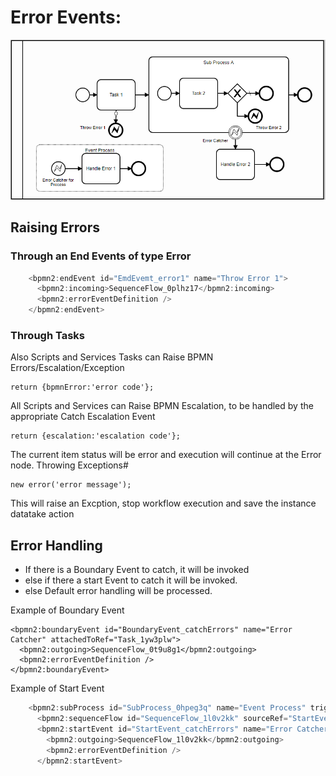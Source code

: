 
# Error Events:

![BPMN Diagram](error_events.png)

## Raising Errors
### Through an End Events of type Error

```ts
    <bpmn2:endEvent id="EmdEvemt_error1" name="Throw Error 1">
      <bpmn2:incoming>SequenceFlow_0plhz17</bpmn2:incoming>
      <bpmn2:errorEventDefinition />
    </bpmn2:endEvent>
```
### Through Tasks

Also Scripts and Services Tasks can Raise BPMN Errors/Escalation/Exception 

    return {bpmnError:'error code'};
All Scripts and Services can Raise BPMN Escalation, to be handled by the appropriate Catch Escalation Event

    return {escalation:'escalation code'};
The current item status will be error and execution will continue at the Error node.
Throwing Exceptions#

    new error('error message');
This will raise an Excption, stop workflow execution and save the instance datatake action

## Error Handling

- If there is a Boundary Event to catch, it will be invoked
- else if there a start Event to catch it will be invoked.
- else Default error handling will be processed.

Example of Boundary Event

    <bpmn2:boundaryEvent id="BoundaryEvent_catchErrors" name="Error Catcher" attachedToRef="Task_1yw3plw">
      <bpmn2:outgoing>SequenceFlow_0t9u8g1</bpmn2:outgoing>
      <bpmn2:errorEventDefinition />
    </bpmn2:boundaryEvent>


Example of Start Event 
```ts
    <bpmn2:subProcess id="SubProcess_0hpeg3q" name="Event Process" triggeredByEvent="true">
      <bpmn2:sequenceFlow id="SequenceFlow_1l0v2kk" sourceRef="StartEvent_catchErrors" targetRef="Task_10xnxy7" />
      <bpmn2:startEvent id="StartEvent_catchErrors" name="Error Catcher for Process">
        <bpmn2:outgoing>SequenceFlow_1l0v2kk</bpmn2:outgoing>
        <bpmn2:errorEventDefinition />
      </bpmn2:startEvent>
```
   